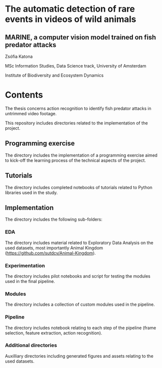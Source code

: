 # The automatic detection of rare events in videos of wild animals
## MARINE, a computer vision model trained on fish predator attacks
Zsófia Katona

MSc Information Studies, Data Science track, University of Amsterdam

Institute of Biodiversity and Ecosystem Dynamics

# Contents
The thesis concerns action recognition to identify fish predator attacks in untrimmed video footage.

This repository includes directories related to the implementation of the project.

## Programming exercise
The directory includes the implementation of a programming exercise aimed to kick-off the learning process of the technical aspects of the project.

## Tutorials
The directory includes completed notebooks of tutorials related to Python libraries used in the study.

## Implementation
The directory includes the following sub-folders:

### EDA
The directory includes material related to Exploratory Data Analysis on the used datasets, most importantly Animal Kingdom (https://github.com/sutdcv/Animal-Kingdom).

### Experimentation
The directory includes pilot notebooks and script for testing the modules used in the final pipeline.

### Modules
The directory includes a collection of custom modules used in the pipeline.

### Pipeline
The directory includes notebook relating to each step of the pipeline (frame selection, feature extraction, action recognition).

### Additional directories
Auxilliary directories including generated figures and assets relating to the used datasets.

